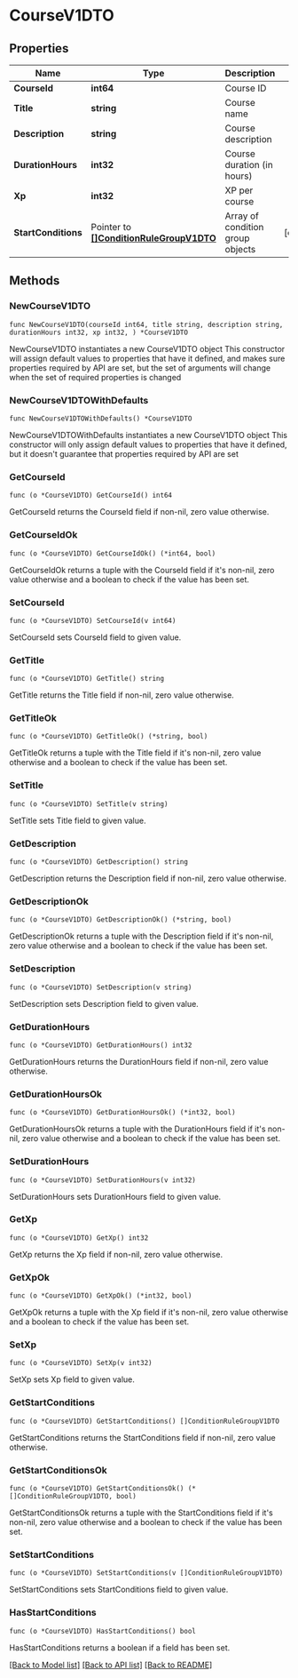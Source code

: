 # CourseV1DTO

## Properties

Name | Type | Description | Notes
------------ | ------------- | ------------- | -------------
**CourseId** | **int64** | Course ID | 
**Title** | **string** | Course name | 
**Description** | **string** | Course description | 
**DurationHours** | **int32** | Course duration (in hours) | 
**Xp** | **int32** | XP per course | 
**StartConditions** | Pointer to [**[]ConditionRuleGroupV1DTO**](ConditionRuleGroupV1DTO.md) | Array of condition group objects | [optional] 

## Methods

### NewCourseV1DTO

`func NewCourseV1DTO(courseId int64, title string, description string, durationHours int32, xp int32, ) *CourseV1DTO`

NewCourseV1DTO instantiates a new CourseV1DTO object
This constructor will assign default values to properties that have it defined,
and makes sure properties required by API are set, but the set of arguments
will change when the set of required properties is changed

### NewCourseV1DTOWithDefaults

`func NewCourseV1DTOWithDefaults() *CourseV1DTO`

NewCourseV1DTOWithDefaults instantiates a new CourseV1DTO object
This constructor will only assign default values to properties that have it defined,
but it doesn't guarantee that properties required by API are set

### GetCourseId

`func (o *CourseV1DTO) GetCourseId() int64`

GetCourseId returns the CourseId field if non-nil, zero value otherwise.

### GetCourseIdOk

`func (o *CourseV1DTO) GetCourseIdOk() (*int64, bool)`

GetCourseIdOk returns a tuple with the CourseId field if it's non-nil, zero value otherwise
and a boolean to check if the value has been set.

### SetCourseId

`func (o *CourseV1DTO) SetCourseId(v int64)`

SetCourseId sets CourseId field to given value.


### GetTitle

`func (o *CourseV1DTO) GetTitle() string`

GetTitle returns the Title field if non-nil, zero value otherwise.

### GetTitleOk

`func (o *CourseV1DTO) GetTitleOk() (*string, bool)`

GetTitleOk returns a tuple with the Title field if it's non-nil, zero value otherwise
and a boolean to check if the value has been set.

### SetTitle

`func (o *CourseV1DTO) SetTitle(v string)`

SetTitle sets Title field to given value.


### GetDescription

`func (o *CourseV1DTO) GetDescription() string`

GetDescription returns the Description field if non-nil, zero value otherwise.

### GetDescriptionOk

`func (o *CourseV1DTO) GetDescriptionOk() (*string, bool)`

GetDescriptionOk returns a tuple with the Description field if it's non-nil, zero value otherwise
and a boolean to check if the value has been set.

### SetDescription

`func (o *CourseV1DTO) SetDescription(v string)`

SetDescription sets Description field to given value.


### GetDurationHours

`func (o *CourseV1DTO) GetDurationHours() int32`

GetDurationHours returns the DurationHours field if non-nil, zero value otherwise.

### GetDurationHoursOk

`func (o *CourseV1DTO) GetDurationHoursOk() (*int32, bool)`

GetDurationHoursOk returns a tuple with the DurationHours field if it's non-nil, zero value otherwise
and a boolean to check if the value has been set.

### SetDurationHours

`func (o *CourseV1DTO) SetDurationHours(v int32)`

SetDurationHours sets DurationHours field to given value.


### GetXp

`func (o *CourseV1DTO) GetXp() int32`

GetXp returns the Xp field if non-nil, zero value otherwise.

### GetXpOk

`func (o *CourseV1DTO) GetXpOk() (*int32, bool)`

GetXpOk returns a tuple with the Xp field if it's non-nil, zero value otherwise
and a boolean to check if the value has been set.

### SetXp

`func (o *CourseV1DTO) SetXp(v int32)`

SetXp sets Xp field to given value.


### GetStartConditions

`func (o *CourseV1DTO) GetStartConditions() []ConditionRuleGroupV1DTO`

GetStartConditions returns the StartConditions field if non-nil, zero value otherwise.

### GetStartConditionsOk

`func (o *CourseV1DTO) GetStartConditionsOk() (*[]ConditionRuleGroupV1DTO, bool)`

GetStartConditionsOk returns a tuple with the StartConditions field if it's non-nil, zero value otherwise
and a boolean to check if the value has been set.

### SetStartConditions

`func (o *CourseV1DTO) SetStartConditions(v []ConditionRuleGroupV1DTO)`

SetStartConditions sets StartConditions field to given value.

### HasStartConditions

`func (o *CourseV1DTO) HasStartConditions() bool`

HasStartConditions returns a boolean if a field has been set.


[[Back to Model list]](../README.md#documentation-for-models) [[Back to API list]](../README.md#documentation-for-api-endpoints) [[Back to README]](../README.md)


